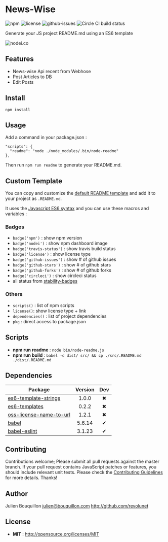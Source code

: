 # News-Wise

![npm](https://img.shields.io/npm/v/node-readme.svg) ![license](https://img.shields.io/npm/l/node-readme.svg) ![github-issues](https://img.shields.io/github/issues/revolunet/node-readme.svg)  ![Circle CI build status](https://circleci.com/gh/revolunet/node-readme.svg?style=svg)

Generate your JS project README.md using an ES6 template

![nodei.co](https://nodei.co/npm/node-readme.png?downloads=true&downloadRank=true&stars=true)

## Features

 - News-wise Api recent from Webhose
 - Post Articles to DB
 - Edit Posts

## Install

`npm install`

## Usage

Add a command in your package.json :
```
"scripts": {
  "readme": "node ./node_modules/.bin/node-readme"
},
```

Then run `npm run readme` to generate your README.md.

## Custom Template

You can copy and customize the [default README template](./src/.README.md) and add it to your project as `.README.md`.

It uses the [Javascript ES6  syntax](https://developer.mozilla.org/en-US/docs/Web/JavaScript/Reference/template_strings) and you can use these macros and variables :

### Badges

 - `badge('npm')` : show npm version
 - `badge('nodei')` : show npm dashboard image
 - `badge('travis-status')` : show travis build status
 - `badge('license')` : show license type
 - `badge('github-issues')` : show # of github issues
 - `badge('github-stars')` : show # of github stars
 - `badge('github-forks')` : show # of github forks
 - `badge('circleci')` : show circleci status
 - all status from [stability-badges](https://github.com/badges/stability-badges)

### Others
 - `scripts()` : list of npm scripts
 - `license()`: show license type + link
 - `dependencies()` : list of project dependencies
 - `pkg` : direct access to package.json

## Scripts  

 - **npm run readme** : `node bin/node-readme.js`
 - **npm run build** : `babel -d dist/ src/ && cp ./src/.README.md ./dist/.README.md`

## Dependencies

Package | Version | Dev
--- |:---:|:---:
[es6-template-strings](https://www.npmjs.com/package/es6-template-strings) | 1.0.0 | ✖
[es6-templates](https://www.npmjs.com/package/es6-templates) | 0.2.2 | ✖
[oss-license-name-to-url](https://www.npmjs.com/package/oss-license-name-to-url) | 1.2.1 | ✖
[babel](https://www.npmjs.com/package/babel) | 5.6.14 | ✔
[babel-eslint](https://www.npmjs.com/package/babel-eslint) | 3.1.23 | ✔


## Contributing

Contributions welcome; Please submit all pull requests against the master branch. If your pull request contains JavaScript patches or features, you should include relevant unit tests. Please check the [Contributing Guidelines](contributng.md) for more details. Thanks!

## Author

Julien Bouquillon <julien@bouquillon.com> http://github.com/revolunet

## License

 - **MIT** : http://opensource.org/licenses/MIT
